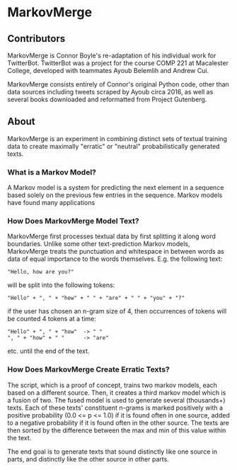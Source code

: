 MarkovMerge
=============

Contributors
------------

MarkovMerge is Connor Boyle's re-adaptation of his individual work for
TwitterBot. TwitterBot was a project for the course COMP 221 at Macalester
College, developed with teammates Ayoub Belemlih and Andrew Cui.

MarkovMerge consists entirely of Connor's original Python code, other than data
sources including tweets scraped by Ayoub circa 2016, as well as several books
downloaded and reformatted from Project Gutenberg.

About
-----

MarkovMerge is an experiment in combining distinct sets of textual training
data to create maximally "erratic" or "neutral" probabilistically generated
texts.

### What is a Markov Model?

A Markov model is a system for predicting the next element in a sequence based
solely on the previous few entries in the sequence. Markov models have found
many applications

### How Does MarkovMerge Model Text?

MarkovMerge first processes textual data by first splitting it along word
boundaries. Unlike some other text-prediction Markov models, MarkovMerge treats
the punctuation and whitespace in between words as data of equal importance to
the words themselves. E.g. the following text:

~~~~~
"Hello, how are you?"
~~~~~

will be split into the following tokens:

~~~~
"Hello" + ", " + "how" + " " + "are" + " " + "you" + "?"
~~~~

if the user has chosen an n-gram size of 4, then occurrences of tokens will be counted 4 tokens at a time:

~~~~
"Hello" + ", " + "how"  -> " "
", " + "how" + " "      -> "are"
~~~~

etc. until the end of the text.


### How Does MarkovMerge Create Erratic Texts?

The script, which is a proof of concept, trains two markov models, each based
on a different source. Then, it creates a third markov model which is a fusion
of two. The fused model is used to generate several (thousands+) texts. Each of
these texts' constituent n-grams is marked positively with a positive
probability (0.0 <= p <= 1.0) if it is found often in one source, added to a
negative probability if it is found often in the other source. The texts are
then sorted by the difference between the max and min of this value within the
text.

The end goal is to generate texts that sound distinctly like one source in
parts, and distinctly like the other source in other parts.
